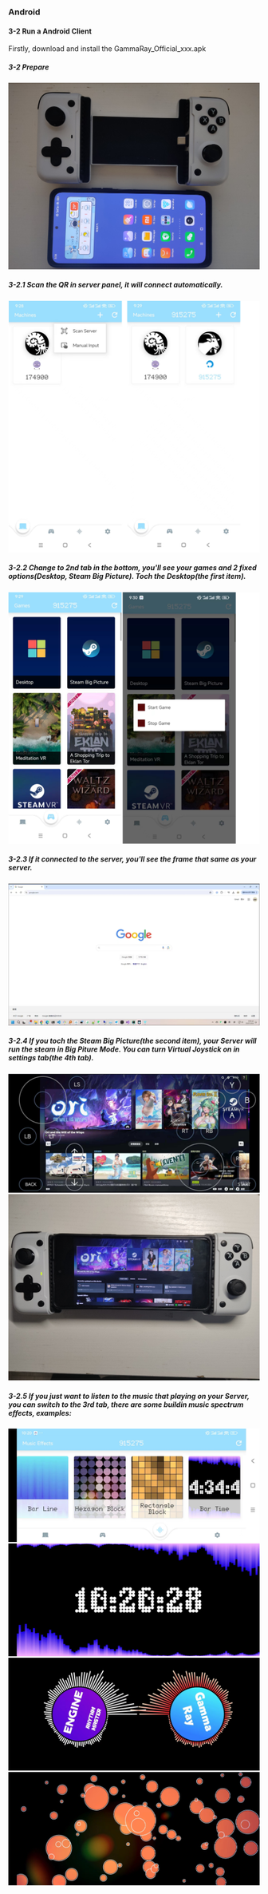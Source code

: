 ### Android
#### 3-2 Run a Android Client
Firstly, download and install the GammaRay_Official_xxx.apk

##### 3-2 Prepare
![](images/android_prepare_1.jpg)

##### 3-2.1 Scan the QR in server panel, it will connect automatically.
![](images/android_1.png)

##### 3-2.2 Change to 2nd tab in the bottom, you'll see your games and 2 fixed options(Desktop, Steam Big Picture). Toch the Desktop(the first item).
![](images/android_2.png)

##### 3-2.3 If it connected to the server, you'll see the frame that same as your server.
![](images/android_3.png)

##### 3-2.4 If you toch the Steam Big Picture(the second item), your Server will run the steam in Big Piture Mode. You can turn Virtual Joystick on in settings tab(the 4th tab).
![](images/android_4.png)
![](images/android_prepare_2.jpg)
##### 3-2.5 If you just want to listen to the music that playing on your Server, you can switch to the 3rd tab, there are some buildin music spectrum effects, examples:
![](images/android_5.jpg)
![](images/android_7.jpg)
![](images/android_8.jpg)
![](images/android_9.jpg)